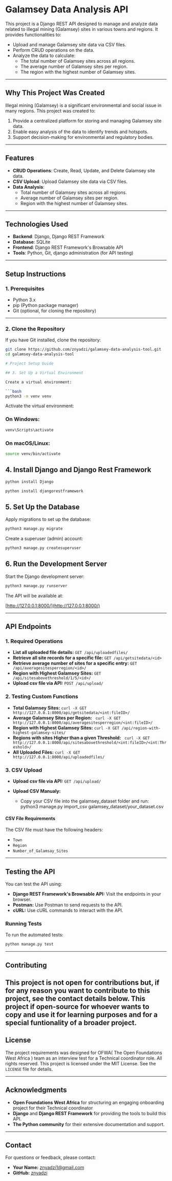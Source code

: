 # Galamsey Data Analysis API

This project is a Django REST API designed to manage and analyze data related to illegal mining (Galamsey) sites in various towns and regions. It provides functionalities to:
- Upload and manage Galamsey site data via CSV files.
- Perform CRUD operations on the data.
- Analyze the data to calculate:
  - The total number of Galamsey sites across all regions.
  - The average number of Galamsey sites per region.
  - The region with the highest number of Galamsey sites.

---

## Why This Project Was Created

Illegal mining (Galamsey) is a significant environmental and social issue in many regions. This project was created to:
1. Provide a centralized platform for storing and managing Galamsey site data.
2. Enable easy analysis of the data to identify trends and hotspots.
3. Support decision-making for environmental and regulatory bodies.

---

## Features

- **CRUD Operations**: Create, Read, Update, and Delete Galamsey site data.
- **CSV Upload**: Upload Galamsey site data via CSV files.
- **Data Analysis**:
  - Total number of Galamsey sites across all regions.
  - Average number of Galamsey sites per region.
  - Region with the highest number of Galamsey sites.

---

## Technologies Used

- **Backend**: Django, Django REST Framework
- **Database**: SQLite
- **Frontend**: Django REST Framework's Browsable API
- **Tools**: Python, Git, django administration (for API testing)

---

## Setup Instructions

### 1. Prerequisites

- Python 3.x
- pip (Python package manager)
- Git (optional, for cloning the repository)

---

### 2. Clone the Repository

If you have Git installed, clone the repository:
```bash
git clone https://github.com/znyadzi/galamsey-data-analysis-tool.git
cd galamsey-data-analysis-tool

# Project Setup Guide

## 3. Set Up a Virtual Environment

Create a virtual environment:

```bash
python3 -m venv venv
```

Activate the virtual environment:

### On Windows:

```bash
venv\Scripts\activate
```

### On macOS/Linux:

```bash
source venv/bin/activate
```
## 4. Install Django and Django Rest Framework
```bash
python install Django
```
```bash
python install djangorestframework
```
## 5. Set Up the Database

Apply migrations to set up the database:

```bash
python3 manage.py migrate
```

Create a superuser (admin) account:

```bash
python3 manage.py createsuperuser
```

## 6. Run the Development Server

Start the Django development server:

```bash
python3 manage.py runserver
```

The API will be available at:

[http://127.0.0.1:8000/](http://127.0.0.1:8000/)

---

## API Endpoints

### 1. Required Operations

- **List all uploaded file details:** `GET /api/uploadedfiles/`
- **Retrieve all site records for a specific file:** `GET /api/getsitedata/<id>`
- **Retrieve average number of sites for a specific entry:** `GET /api/averagesitesperregion/<id>/`
- **Region with Highest Galamsey Sites:** `GET /api/sitesabovethreshold/1/5/<id>/`
- **Upload csv file via API:** `POST /api/upload/`

### 2. Testing Custom Functions

- **Total Galamsey Sites:** `curl -X GET http://127.0.0.1:8000/api/getsitedata/<int:fileID>/`
- **Average Galamsey Sites per Region:** ` curl -X GET http://127.0.0.1:8000/api/averagesitesperregion/<int:fileID>/`
- **Region with Highest Galamsey Sites:** `curl -X GET /api/region-with-highest-galamsey-sites/`
- **Regions with sites Higher than a given Threshold:** ` curl -X GET http://127.0.0.1:8000/api/sitesabovethreshold/<int:fileID>/<int:Threshold>/`
- **All Uploaded Files:** `curl -X GET http://127.0.0.1:8000/api/uploadedfiles/ `

### 3. CSV Upload

- **Upload csv file via API:** `GET /api/upload/`

- **Upload CSV Manualy:** 
  - Copy your CSV file into the galamsey\_dataset folder and run:\
    &#x20;python3 manage.py import\_csv galamsey\_dataset/your\_dataset.csv

#### CSV File Requirements

The CSV file must have the following headers:

- `Town`
- `Region`
- `Number_of_Galamsay_Sites`

---

## Testing the API

You can test the API using:

- **Django REST Framework's Browsable API:** Visit the endpoints in your browser.
- **Postman:** Use Postman to send requests to the API.
- **cURL:** Use cURL commands to interact with the API.

### Running Tests

To run the automated tests:

```bash
python manage.py test
```

---

## Contributing

This project is not open for contributions but, if for any reason you want to contribute to this project, see the contact details below.
This project if open-source for whoever wants to copy and use it for learning purposes and for a special funtionality of a broader project.
---

## License

The project requirements was designed for OFWA( The Open Foundations West Africa ) team as an interview test for a Technical coordinator role.
All rights reserved.
This project is licensed under the MIT License. See the `LICENSE` file for details.

---

## Acknowledgments

- **Open Foundations West Africa** for structuring an engaging onboarding project for their Technical coordinator
- **Django** and **Django REST Framework** for providing the tools to build this API.
- **The Python community** for their extensive documentation and support.

---

## Contact

For questions or feedback, please contact:

- **Your Name:** [znyadzi1@gmail.com](mailto\:znyadzi1@gmail.com)
- **GitHub:** [znyadzi](https://github.com/znyadzi)